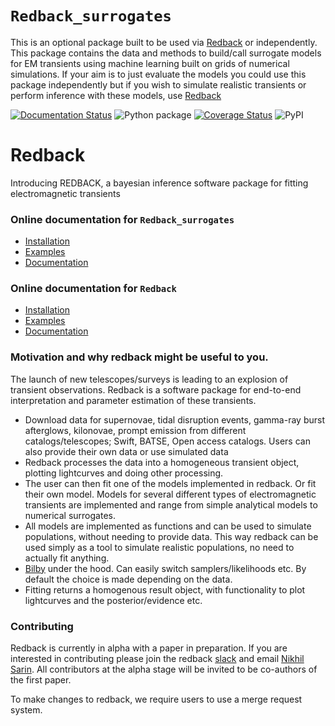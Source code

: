 # `Redback_surrogates`
This is an optional package built to be used via [Redback](https://redback.readthedocs.io/en/latest/) or independently. 
This package contains the data and methods to build/call surrogate models for EM transients using machine learning built on grids of numerical simulations.
If your aim is to just evaluate the models you could use this package independently but if you wish to simulate realistic transients or perform inference with these models, use [Redback](https://redback.readthedocs.io/en/latest/)

[![Documentation Status](https://readthedocs.org/projects/redback_surrogates/badge/?version=latest)](https://redback_surrogates.readthedocs.io/en/latest/?badge=latest)
![Python package](https://github.com/nikhil-sarin/redback_surrogates/workflows/Python%20application/badge.svg)
[![Coverage Status](https://coveralls.io/repos/github/nikhil-sarin/redback_surrogates/badge.svg?branch=master)](https://coveralls.io/github/nikhil-sarin/redback_surrogates?branch=master)
![PyPI](https://img.shields.io/pypi/v/redback_surrogates)

# Redback
Introducing REDBACK, a bayesian inference software package for fitting electromagnetic transients

### Online documentation for `Redback_surrogates`

- [Installation](https://redback_surrogates.readthedocs.io/en/latest/)
- [Examples](https://github.com/nikhil-sarin/redback_surrogates/tree/master/examples)
- [Documentation](https://redback_surrogates.readthedocs.io/en/latest/)

### Online documentation for `Redback`
- [Installation](https://redback.readthedocs.io/en/latest/)
- [Examples](https://github.com/nikhil-sarin/redback/tree/master/examples)
- [Documentation](https://redback.readthedocs.io/en/latest/)

### Motivation and why redback might be useful to you.
The launch of new telescopes/surveys is leading to an explosion of transient observations. 
Redback is a software package for end-to-end interpretation and parameter estimation of these transients.

- Download data for supernovae, tidal disruption events, gamma-ray burst afterglows, kilonovae, prompt emission from 
  different catalogs/telescopes; Swift, BATSE, Open access catalogs. Users can also provide their own data or use simulated data
- Redback processes the data into a homogeneous transient object, plotting lightcurves and doing other processing.
- The user can then fit one of the models implemented in redback. Or fit their own model. Models for several different types of electromagnetic transients are implemented and range from simple analytical models to numerical surrogates.
- All models are implemented as functions and can be used to simulate populations, without needing to provide data. This way redback can be used simply as a tool to simulate realistic populations, no need to actually fit anything.
- [Bilby](https://lscsoft.docs.ligo.org/bilby/index.html) under the hood. Can easily switch samplers/likelihoods etc. By default the choice is made depending on the data.
- Fitting returns a homogenous result object, with functionality to plot lightcurves and the posterior/evidence etc.

### Contributing 
Redback is currently in alpha with a paper in preparation. 
If you are interested in contributing please join the redback 
[slack](https://join.slack.com/t/redback-group/shared_invite/zt-1l0x9kzbn-Wf3rkvX2q~yAHGBfM9jmFA)
and email [Nikhil Sarin](mailto:nikhil.sarin@su.se?subject=Contributing%20to%20redback). 
All contributors at the alpha stage will be invited to be co-authors of the first paper.

To make changes to redback, we require users to use a merge request system. 
